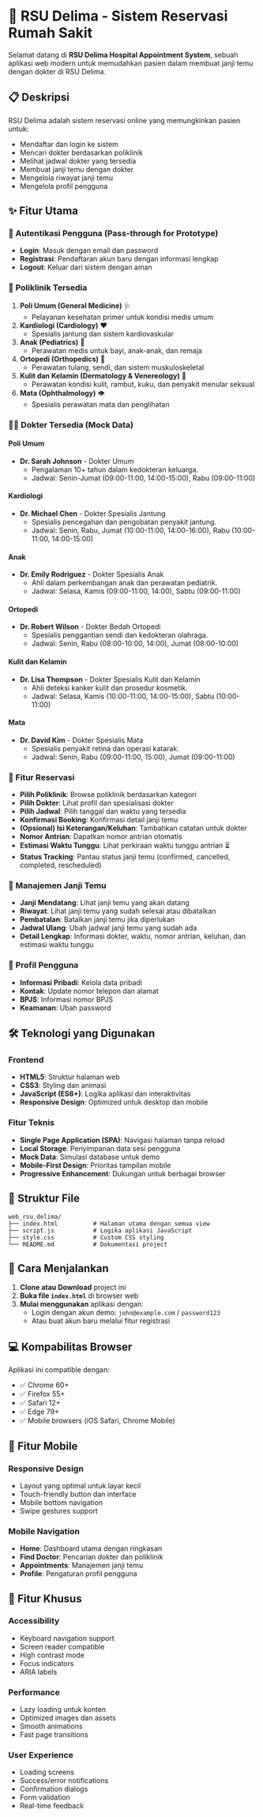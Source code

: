 # 🏥 RSU Delima - Sistem Reservasi Rumah Sakit

Selamat datang di **RSU Delima Hospital Appointment System**, sebuah aplikasi web modern untuk memudahkan pasien dalam membuat janji temu dengan dokter di RSU Delima.

## 📋 Deskripsi

RSU Delima adalah sistem reservasi online yang memungkinkan pasien untuk:
- Mendaftar dan login ke sistem
- Mencari dokter berdasarkan poliklinik
- Melihat jadwal dokter yang tersedia
- Membuat janji temu dengan dokter
- Mengelola riwayat janji temu
- Mengelola profil pengguna

## ✨ Fitur Utama

### 🔐 Autentikasi Pengguna (Pass-through for Prototype)
- **Login**: Masuk dengan email dan password
- **Registrasi**: Pendaftaran akun baru dengan informasi lengkap
- **Logout**: Keluar dari sistem dengan aman

### 🏥 Poliklinik Tersedia
1.  **Poli Umum (General Medicine)** 🩺
    -   Pelayanan kesehatan primer untuk kondisi medis umum
2.  **Kardiologi (Cardiology)** ❤️
    -   Spesialis jantung dan sistem kardiovaskular
3.  **Anak (Pediatrics)** 👶
    -   Perawatan medis untuk bayi, anak-anak, dan remaja
4.  **Ortopedi (Orthopedics)** 🦴
    -   Perawatan tulang, sendi, dan sistem muskuloskeletal
5.  **Kulit dan Kelamin (Dermatology & Venereology)** 🧴
    -   Perawatan kondisi kulit, rambut, kuku, dan penyakit menular seksual
6.  **Mata (Ophthalmology)** 👁️
    -   Spesialis perawatan mata dan penglihatan

### 👨‍⚕️ Dokter Tersedia (Mock Data)

#### Poli Umum
-   **Dr. Sarah Johnson** - Dokter Umum
    -   Pengalaman 10+ tahun dalam kedokteran keluarga.
    -   Jadwal: Senin-Jumat (09:00-11:00, 14:00-15:00), Rabu (09:00-11:00)

#### Kardiologi
-   **Dr. Michael Chen** - Dokter Spesialis Jantung
    -   Spesialis pencegahan dan pengobatan penyakit jantung.
    -   Jadwal: Senin, Rabu, Jumat (10:00-11:00, 14:00-16:00), Rabu (10:00-11:00, 14:00-15:00)

#### Anak
-   **Dr. Emily Rodriguez** - Dokter Spesialis Anak
    -   Ahli dalam perkembangan anak dan perawatan pediatrik.
    -   Jadwal: Selasa, Kamis (09:00-11:00, 14:00), Sabtu (09:00-11:00)

#### Ortopedi
-   **Dr. Robert Wilson** - Dokter Bedah Ortopedi
    -   Spesialis penggantian sendi dan kedokteran olahraga.
    -   Jadwal: Senin, Rabu (08:00-10:00, 14:00), Jumat (08:00-10:00)

#### Kulit dan Kelamin
-   **Dr. Lisa Thompson** - Dokter Spesialis Kulit dan Kelamin
    -   Ahli deteksi kanker kulit dan prosedur kosmetik.
    -   Jadwal: Selasa, Kamis (10:00-11:00, 14:00-15:00), Sabtu (10:00-11:00)

#### Mata
-   **Dr. David Kim** - Dokter Spesialis Mata
    -   Spesialis penyakit retina dan operasi katarak.
    -   Jadwal: Senin, Rabu (09:00-11:00, 15:00), Jumat (09:00-11:00)

### 📅 Fitur Reservasi
-   **Pilih Poliklinik**: Browse poliklinik berdasarkan kategori
-   **Pilih Dokter**: Lihat profil dan spesialisasi dokter
-   **Pilih Jadwal**: Pilih tanggal dan waktu yang tersedia
-   **Konfirmasi Booking**: Konfirmasi detail janji temu
-   **(Opsional) Isi Keterangan/Keluhan**: Tambahkan catatan untuk dokter
-   **Nomor Antrian**: Dapatkan nomor antrian otomatis
-   **Estimasi Waktu Tunggu**: Lihat perkiraan waktu tunggu antrian ⏳
-   **Status Tracking**: Pantau status janji temu (confirmed, cancelled, completed, rescheduled)

### 📱 Manajemen Janji Temu
-   **Janji Mendatang**: Lihat janji temu yang akan datang
-   **Riwayat**: Lihat janji temu yang sudah selesai atau dibatalkan
-   **Pembatalan**: Batalkan janji temu jika diperlukan
-   **Jadwal Ulang**: Ubah jadwal janji temu yang sudah ada
-   **Detail Lengkap**: Informasi dokter, waktu, nomor antrian, keluhan, dan estimasi waktu tunggu

### 👤 Profil Pengguna
- **Informasi Pribadi**: Kelola data pribadi
- **Kontak**: Update nomor telepon dan alamat
- **BPJS**: Informasi nomor BPJS
- **Keamanan**: Ubah password

## 🛠️ Teknologi yang Digunakan

### Frontend
- **HTML5**: Struktur halaman web
- **CSS3**: Styling dan animasi
- **JavaScript (ES6+)**: Logika aplikasi dan interaktivitas
- **Responsive Design**: Optimized untuk desktop dan mobile

### Fitur Teknis
- **Single Page Application (SPA)**: Navigasi halaman tanpa reload
- **Local Storage**: Penyimpanan data sesi pengguna
- **Mock Data**: Simulasi database untuk demo
- **Mobile-First Design**: Prioritas tampilan mobile
- **Progressive Enhancement**: Dukungan untuk berbagai browser

## 📁 Struktur File

```
web_rsu_delima/
├── index.html          # Halaman utama dengan semua view
├── script.js           # Logika aplikasi JavaScript
├── style.css           # Custom CSS styling
└── README.md           # Dokumentasi project
```

## 🚀 Cara Menjalankan

1. **Clone atau Download** project ini
2. **Buka file `index.html`** di browser web
3. **Mulai menggunakan** aplikasi dengan:
   - Login dengan akun demo: `john@example.com` / `password123`
   - Atau buat akun baru melalui fitur registrasi

## 💻 Kompabilitas Browser

Aplikasi ini compatible dengan:
- ✅ Chrome 60+
- ✅ Firefox 55+
- ✅ Safari 12+
- ✅ Edge 79+
- ✅ Mobile browsers (iOS Safari, Chrome Mobile)

## 📱 Fitur Mobile

### Responsive Design
- Layout yang optimal untuk layar kecil
- Touch-friendly button dan interface
- Mobile bottom navigation
- Swipe gestures support

### Mobile Navigation
- **Home**: Dashboard utama dengan ringkasan
- **Find Doctor**: Pencarian dokter dan poliklinik
- **Appointments**: Manajemen janji temu
- **Profile**: Pengaturan profil pengguna

## 🔧 Fitur Khusus

### Accessibility
- Keyboard navigation support
- Screen reader compatible
- High contrast mode
- Focus indicators
- ARIA labels

### Performance
- Lazy loading untuk konten
- Optimized images dan assets
- Smooth animations
- Fast page transitions

### User Experience
- Loading screens
- Success/error notifications
- Confirmation dialogs
- Form validation
- Real-time feedback
